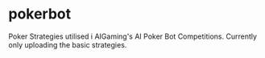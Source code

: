 # pokerbot
Poker Strategies utilised i AIGaming's AI Poker Bot Competitions. Currently only uploading the basic strategies.
